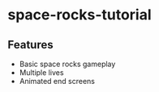 # space-rocks-tutorial

## Features

- Basic space rocks gameplay
- Multiple lives
- Animated end screens